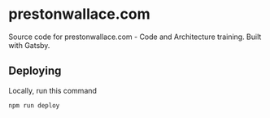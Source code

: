 # prestonwallace.com
Source code for prestonwallace.com - Code and Architecture training. Built with Gatsby.

## Deploying
Locally, run this command
```
npm run deploy
```
